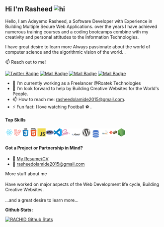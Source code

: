 ## Hi I'm Rasheed <img src="https://user-images.githubusercontent.com/1303154/88677602-1635ba80-d120-11ea-84d8-d263ba5fc3c0.gif" width="28px" alt="hi">

Hello, I am Adeyemo Rasheed, a Software Developer with Experience in Building Multiple Secure Web Applications. over the years I have achieved numerous training courses and a coding bootcamps combine with my creativity and personal attitudes to the Information Technologies.

I have great desire to learn more Always passionate about the world of computer science and the algorithmic vision of the world.
.

:mailbox: Reach out to me!

[![Twitter Badge](https://img.shields.io/badge/Twitter-9cf)](https://bit.ly/3CGQ5pj)
[![Mail Badge](https://img.shields.io/badge/LinkIn-blue)](https://bit.ly/3lO8lp7)
[![Mail Badge](https://img.shields.io/badge/Instagram-important)](https://bit.ly/3nN5Zdu)
[![Mail Badge](https://img.shields.io/badge/Email-red)](mailto:rasheedolamide2015@gmail.com)

<!-- TODO: Add last video link -->

- 🔭 I’m currently working as a Freelancer @Roatek Technologies
- 🤔 I’m look forward to help by Building Creative Websites for the World's People.
- 📫 How to reach me: rasheedolamide2015@gmail.com.
- ⚡ Fun fact: I love watching Football ⚽  .

              
                

#### Top Skills

<img align="left" alt="React" width="26px" src="https://raw.githubusercontent.com/github/explore/80688e429a7d4ef2fca1e82350fe8e3517d3494d/topics/react/react.png" />

<img align="left" alt="laravel" width="26px" src="https://raw.githubusercontent.com/github/explore/80688e429a7d4ef2fca1e82350fe8e3517d3494d/topics/laravel/laravel.png" />
<img align="left" alt="css" width="26px" src="https://raw.githubusercontent.com/github/explore/80688e429a7d4ef2fca1e82350fe8e3517d3494d/topics/css/css.png" />

<img align="left" alt="HTML5" width="26px" src="https://raw.githubusercontent.com/github/explore/80688e429a7d4ef2fca1e82350fe8e3517d3494d/topics/html/html.png" />

<img align="left" alt="JavaScript" width="26px" src="https://raw.githubusercontent.com/github/explore/80688e429a7d4ef2fca1e82350fe8e3517d3494d/topics/javascript/javascript.png" />
<img align="left" alt="php" width="26px" src="https://raw.githubusercontent.com/github/explore/80688e429a7d4ef2fca1e82350fe8e3517d3494d/topics/php/php.png" />

<img align="left" alt="Visual Studio Code" width="26px" src="https://raw.githubusercontent.com/github/explore/80688e429a7d4ef2fca1e82350fe8e3517d3494d/topics/visual-studio-code/visual-studio-code.png" />

<img align="left" alt="Sass" width="26px" src="https://raw.githubusercontent.com/github/explore/80688e429a7d4ef2fca1e82350fe8e3517d3494d/topics/sass/sass.png" />

<img align="left" alt="MongoDB" width="40px" src="https://raw.githubusercontent.com/github/explore/80688e429a7d4ef2fca1e82350fe8e3517d3494d/topics/jquery/jquery.png" />

<img align="left" alt="wordpress" width="26px" src="https://raw.githubusercontent.com/github/explore/80688e429a7d4ef2fca1e82350fe8e3517d3494d/topics/wordpress/wordpress.png" />

<img align="left" alt="SQL" width="35px" src="https://raw.githubusercontent.com/github/explore/80688e429a7d4ef2fca1e82350fe8e3517d3494d/topics/sql/sql.png" />

<img align="left" alt="MySQL" width="26px" src="https://raw.githubusercontent.com/github/explore/80688e429a7d4ef2fca1e82350fe8e3517d3494d/topics/mysql/mysql.png" />

<img align="left" alt="Git" width="26px" src="https://raw.githubusercontent.com/github/explore/80688e429a7d4ef2fca1e82350fe8e3517d3494d/topics/git/git.png" />

<img align="left" alt="Node.js" width="26px" src="https://raw.githubusercontent.com/github/explore/80688e429a7d4ef2fca1e82350fe8e3517d3494d/topics/nodejs/nodejs.png" />


<br />
<br />

#### Got a Project or Partnership in Mind?
- :paperclip: [My Resume/CV](https://drive.google.com/file/d/1-uwSS_gGen0YJxB2P7zXFV_aOvIfLMpZ/view?usp=sharing)
- :email: rasheedolamide2015@gmail.com



<summary>
  More stuff about me
</summary>
<br/>
Have worked on major aspects of the Web Development life cycle, Building Creative Websites.  
<br/>
<br/>
...and a great desire to learn more...


**Github Stats:**
<summary>
  
[![RACHID Github Stats](https://github-readme-stats.vercel.app/api?username=RACHID-WEBDEV)](https://github.com/RACHID-WEBDEV)



</summary>


